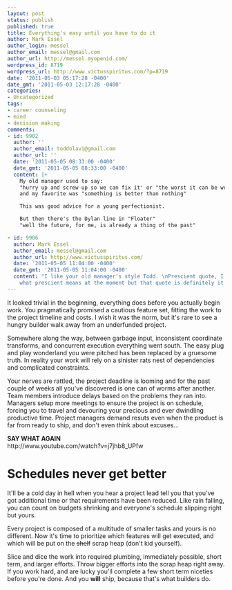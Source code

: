 ```yaml
---
layout: post
status: publish
published: true
title: Everything's easy until you have to do it
author: Mark Essel
author_login: messel
author_email: messel@gmail.com
author_url: http://messel.myopenid.com/
wordpress_id: 8719
wordpress_url: http://www.victusspiritus.com/?p=8719
date: '2011-05-03 05:17:28 -0400'
date_gmt: '2011-05-03 12:17:28 -0400'
categories:
- Uncategorized
tags:
- career counseling
- mind
- decision making
comments:
- id: 9902
  author: ''
  author_email: toddolavi@gmail.com
  author_url: ''
  date: '2011-05-05 08:33:00 -0400'
  date_gmt: '2011-05-05 08:33:00 -0400'
  content: |+
    My old manager used to say:
    "hurry up and screw up so we can fix it' or "the worst it can be wrong and then you fix it"
    and my favorite was "something is better than nothing"

    This was good advice for a young perfectionist.

    But then there's the Dylan line in "Floater"
    "well the future, for me, is already a thing of the past"

- id: 9906
  author: Mark Essel
  author_email: messel@gmail.com
  author_url: http://www.victusspiritus.com/
  date: '2011-05-05 11:04:00 -0400'
  date_gmt: '2011-05-05 11:04:00 -0400'
  content: "I like your old manager's style Todd. \nPrescient quote, I don't remember
    what prescient means at the moment but that quote is definitely it :)"
---
```

<p>It looked trivial in the beginning, everything does before you actually begin work. You pragmatically promised a cautious feature set, fitting the work to the project timeline and costs. I wish it was the norm, but it's rare to see a hungry builder walk away from an underfunded project.</p>
<p>Somewhere along the way, between garbage input, inconsistent coordinate transforms, and concurrent execution everything went south. The easy plug and play wonderland you were pitched has been replaced by a gruesome truth. In reality your work will rely on a sinister rats nest of dependencies and complicated constraints.</p>
<p>Your nerves are rattled, the project deadline is looming and for the past couple of weeks all you've discovered is one can of worms after another. Team members introduce delays based on the problems they ran into. Managers setup more meetings to ensure the project is on schedule, forcing you to travel and devouring your precious and ever dwindling productive time. Project managers demand resuts even when the product is far from ready to ship, and don't even think about excuses...</p>
<p><b>SAY WHAT AGAIN</b><br />
http://www.youtube.com/watch?v=j7jhb8_UPfw</p>
<h1>Schedules never get better</h1>
<p>It'll be a cold day in hell when you hear a project lead tell you that you've got additional time or that requirements have been reduced. Like rain falling, you can count on budgets shrinking and everyone's schedule slipping right but yours.</p>
<p>Every project is composed of a multitude of smaller tasks and yours is no different. Now it's time to prioritize which features will get executed, and which will be put on the <del>shelf</del> scrap heap (don't kid yourself).  </p>
<p>Slice and dice the work into required plumbing, immediately possible, short term, and larger efforts. Throw bigger efforts into the scrap heap right away. If you work hard, and are lucky you'll complete a few short term niceties before you're done. And you <b>will</b> ship, because that's what builders do.</p>
